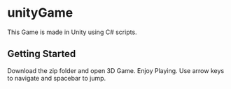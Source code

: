 # unityGame
This Game is made in Unity using C# scripts.

## Getting Started
Download the zip folder and open 3D Game. Enjoy Playing. Use arrow keys to navigate and spacebar to jump.
